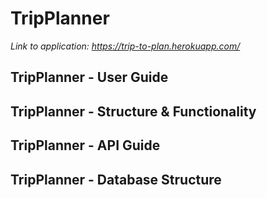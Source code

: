 # TripPlanner

*Link to application: https://trip-to-plan.herokuapp.com/*

## TripPlanner - User Guide

## TripPlanner - Structure & Functionality

## TripPlanner - API Guide

## TripPlanner - Database Structure 